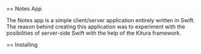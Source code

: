 == Notes App

The Notes app is a simple client/server application entirely written in Swift. The reason behind creating this application was to experiment with the posibilities of server-side Swift with the help of the Kitura framework.

== Installing
